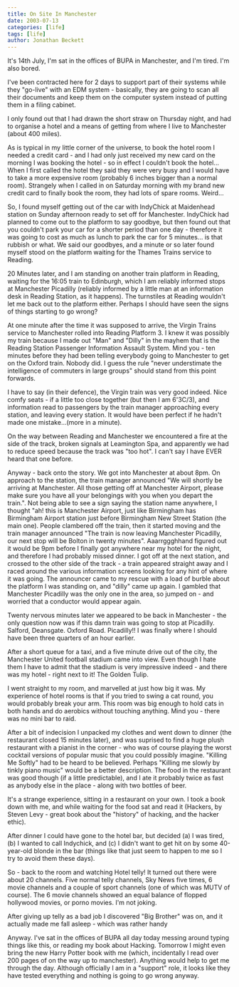 ```yaml
---
title: On Site In Manchester
date: 2003-07-13
categories: [life]
tags: [life]
author: Jonathan Beckett
---
```


It's 14th July, I'm sat in the offices of BUPA in Manchester, and I'm tired. I'm also bored.

I've been contracted here for 2 days to support part of their systems while they "go-live" with an EDM system - basically, they are going to scan all their documents and keep them on the computer system instead of putting them in a filing cabinet.

I only found out that I had drawn the short straw on Thursday night, and had to organise a hotel and a means of getting from where I live to Manchester (about 400 miles).

As is typical in my little corner of the universe, to book the hotel room I needed a credit card - and I had only just received my new card on the morning I was booking the hotel - so in effect I couldn't book the hotel... When I first called the hotel they said they were very busy and I would have to take a more expensive room (probably 6 inches bigger than a normal room). Strangely when I called in on Saturday morning with my brand new credit card to finally book the room, they had lots of spare rooms. Weird...

So, I found myself getting out of the car with IndyChick at Maidenhead station on Sunday afternoon ready to set off for Manchester. IndyChick had planned to come out to the platform to say goodbye, but then found out that you couldn't park your car for a shorter period than one day - therefore it was going to cost as much as lunch to park the car for 5 minutes... is that rubbish or what. We said our goodbyes, and a minute or so later found myself stood on the platform waiting for the Thames Trains service to Reading.

20 Minutes later, and I am standing on another train platform in Reading, waiting for the 16:05 train to Edinburgh, which I am reliably informed stops at Manchester Picadilly (reliably informed by a little man at an information desk in Reading Station, as it happens). The turnstiles at Reading wouldn't let me back out to the platform either. Perhaps I should have seen the signs of things starting to go wrong?

At one minute after the time it was supposed to arrive, the Virgin Trains service to Manchester rolled into Reading Platform 3. I knew it was possibly my train because I made out "Man" and "Dilly" in the mayhem that is the Reading Station Passenger Information Assault System. Mind you - ten minutes before they had been telling everybody going to Manchester to get on the Oxford train. Nobody did. I guess the rule "never understimate the intelligence of commuters in large groups" should stand from this point forwards.

I have to say (in their defence), the Virgin train was very good indeed. Nice comfy seats - if a little too close together (but then I am 6'3C/3), and information read to passengers by the train manager approaching every station, and leaving every station. It would have been perfect if he hadn't made one mistake...(more in a minute).

On the way between Reading and Manchester we encountered a fire at the side of the track, broken signals at Leamington Spa, and apparently we had to reduce speed because the track was "too hot". I can't say I have EVER heard that one before.

Anyway - back onto the story. We got into Manchester at about 8pm. On approach to the station, the train manager announced "We will shortly be arriving at Manchester. All those getting off at Manchester Airport, please make sure you have all your belongings with you when you depart the train.". Not being able to see a sign saying the station name anywhere, I thought "ah! this is Manchester Airport, just like Birmingham has Birmingham Airport station just before Birmingham New Street Station (the main one). People clambered off the train, then it started moving and the train manager announced "The train is now leaving Manchester Picadilly, our next stop will be Bolton in twenty minutes". Aaarrggghhand figured out it would be 9pm before I finally got anywhere near my hotel for the night, and therefore I had probably missed dinner. I got off at the next station, and crossed to the other side of the track - a train appeared straight away and I raced around the various information screens looking for any hint of where it was going. The announcer came to my rescue with a load of burble about the platform I was standing on, and "dilly" came up again. I gambled that Manchester Picadilly was the only one in the area, so jumped on - and worried that a conductor would appear again.

Twenty nervous minutes later we appeared to be back in Manchester - the only question now was if this damn train was going to stop at Picadilly. Salford, Deansgate. Oxford Road. Picadilly!! I was finally where I should have been three quarters of an hour earlier.

After a short queue for a taxi, and a five minute drive out of the city, the Manchester United football stadium came into view. Even though I hate them I have to admit that the stadium is very impressive indeed - and there was my hotel - right next to it! The Golden Tulip.

I went straight to my room, and marvelled at just how big it was. My experience of hotel rooms is that if you tried to swing a cat round, you would probably break your arm. This room was big enough to hold cats in both hands and do aerobics without touching anything. Mind you - there was no mini bar to raid.

After a bit of indecision I unpacked my clothes and went down to dinner (the restaurant closed 15 minutes later), and was suprised to find a huge plush restaurant with a pianist in the corner - who was of course playing the worst cocktail versions of popular music that you could possibly imagine. "Killing Me Softly" had to be heard to be believed. Perhaps "Killing me slowly by tinkly piano music" would be a better description. The food in the restaurant was good though (if a little predictable), and I ate it probably twice as fast as anybody else in the place - along with two bottles of beer.

It's a strange experience, sitting in a restaurant on your own. I took a book down with me, and while waiting for the food sat and read it (Hackers, by Steven Levy - great book about the "history" of hacking, and the hacker ethic).

After dinner I could have gone to the hotel bar, but decided (a) I was tired, (b) I wanted to call Indychick, and (c) I didn't want to get hit on by some 40-year-old blonde in the bar (things like that just seem to happen to me so I try to avoid them these days).

So - back to the room and watching Hotel telly! It turned out there were about 20 channels. Five normal telly channels, Sky News five times, 6 movie channels and a couple of sport channels (one of which was MUTV of course). The 6 movie channels showed an equal balance of flopped hollywood movies, or porno movies. I'm not joking.

After giving up telly as a bad job I discovered "Big Brother" was on, and it actually made me fall asleep - which was rather handy 

Anyway. I've sat in the offices of BUPA all day today messing around typing things like this, or reading my book about Hacking. Tomorrow I might even bring the new Harry Potter book with me (which, incidentally I read over 200 pages of on the way up to manchester). Anything would help to get me through the day. Although officially I am in a "support" role, it looks like they have tested everything and nothing is going to go wrong anyway.